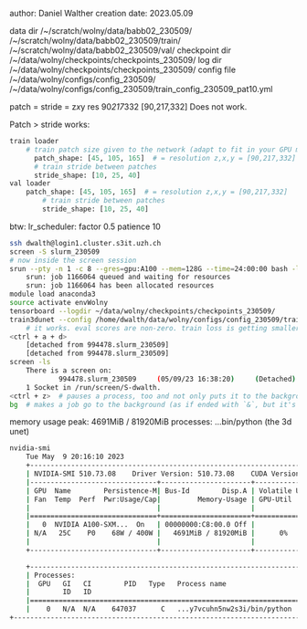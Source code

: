 author: Daniel Walther
creation date: 2023.05.09

data dir
/~/scratch/wolny/data/babb02_230509/
/~/scratch/wolny/data/babb02_230509/train/
/~/scratch/wolny/data/babb02_230509/val/
checkpoint dir
/~/data/wolny/checkpoints/checkpoints_230509/
log dir
/~/data/wolny/checkpoints/checkpoints_230509/
config file
/~/data/wolny/configs/config_230509/
/~/data/wolny/configs/config_230509/train_config_230509_pat10.yml

patch = stride = z*x*y res
90*217*332
[90,217,332]
	Does not work.

Patch > stride works:
```python
train loader
	# train patch size given to the network (adapt to fit in your GPU mem, generally the bigger patch the better)
      patch_shape: [45, 105, 165]  # = resolution z,x,y = [90,217,332]
      # train stride between patches
      stride_shape: [10, 25, 40]
val loader
	patch_shape: [45, 105, 165]  # = resolution z,x,y = [90,217,332]
		# train stride between patches
		stride_shape: [10, 25, 40]
```
btw: lr_scheduler:
	factor 0.5
	patience 10

```bash
ssh dwalth@login1.cluster.s3it.uzh.ch
screen -S slurm_230509
# now inside the screen session
srun --pty -n 1 -c 8 --gres=gpu:A100 --mem=128G --time=24:00:00 bash -l
	srun: job 1166064 queued and waiting for resources
	srun: job 1166064 has been allocated resources
module load anaconda3
source activate envWolny
tensorboard --logdir ~/data/wolny/checkpoints/checkpoints_230509/
train3dunet --config /home/dwalth/data/wolny/configs/config_230509/train_config_230509_pat10.yml
	# it works. eval scores are non-zero. train loss is getting smaller steadily (frequently below 0.25 within 15 minutes training with 3-2-0 train-val-test)
<ctrl + a + d>
	[detached from 994478.slurm_230509]
	[detached from 994478.slurm_230509]
screen -ls
	There is a screen on:
			994478.slurm_230509     (05/09/23 16:38:20)     (Detached)
	1 Socket in /run/screen/S-dwalth.
<ctrl + z>  # pauses a process, too and not only puts it to the background.
bg  # makes a job go to the background (as if ended with `&`, but it's still retrievable mid-execution)
```

memory usage peak:
4691MiB / 81920MiB
processes:
...bin/python (the 3d unet)
```bash
nvidia-smi
	Tue May  9 20:16:10 2023
	+-----------------------------------------------------------------------------+
	| NVIDIA-SMI 510.73.08    Driver Version: 510.73.08    CUDA Version: 11.6     |
	|-------------------------------+----------------------+----------------------+
	| GPU  Name        Persistence-M| Bus-Id        Disp.A | Volatile Uncorr. ECC |
	| Fan  Temp  Perf  Pwr:Usage/Cap|         Memory-Usage | GPU-Util  Compute M. |
	|                               |                      |               MIG M. |
	|===============================+======================+======================|
	|   0  NVIDIA A100-SXM...  On   | 00000000:C8:00.0 Off |                    0 |
	| N/A   25C    P0    68W / 400W |   4691MiB / 81920MiB |      0%      Default |
	|                               |                      |             Disabled |
	+-------------------------------+----------------------+----------------------+

	+-----------------------------------------------------------------------------+
	| Processes:                                                                  |
	|  GPU   GI   CI        PID   Type   Process name                  GPU Memory |
	|        ID   ID                                                   Usage      |
	|=============================================================================|
	|    0   N/A  N/A    647037      C   ...y7vcuhn5nw2s3i/bin/python     4689MiB |
+-----------------------------------------------------------------------------+
```